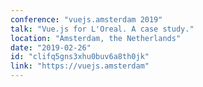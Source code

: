 ```yaml
---
conference: "vuejs.amsterdam 2019"
talk: "Vue.js for L'Oreal. A case study."
location: "Amsterdam, the Netherlands"
date: "2019-02-26"
id: "clifq5gns3xhu0buv6a8th0jk"
link: "https://vuejs.amsterdam"
---
```


